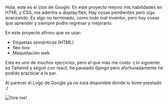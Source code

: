 Hola, este es el clon de Google.
En este proyecto mejoro mis habilidades en HTML y CSS, me adentre a display:flex;
Hay cosas pendientes pero sigo avanzando.
Es algo no terminado, como todo mal inventor, pero hay cosas que aprender y siempre podre regresar y mejorarlo.

En este proyecto afirmo que se usar:
* Etiquetas semánticas (HTML)
* flex-box
* Maquetación web

Este es uno de muchos ejercicios, pero el que más me costo :(
lo siguiente es Tailwind y seguir con react, he pausado django pero afortunadamente he podido practicar a la par.

Al parecer el Logo de Google ya no esta disponible donde lo tome prestado :/
 
![hire me!](https://github.com/Alex420s/HTML_CSS/blob/test/assets/images/example2.jpg "Google Logo")

